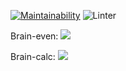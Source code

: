 [![Maintainability](https://api.codeclimate.com/v1/badges/71f8e550658aa9c68326/maintainability)](https://codeclimate.com/github/KostiukYevhen/frontend-project-lvl1/maintainability)
![Linter](https://github.com/IlliaTemnov/frontend-project-lvl1/workflows/Linter/badge.svg)

Brain-even:
  <a href="https://asciinema.org/a/1WGxxzIjIkLyfWt75SBXYjFcv" target="_blank"><img src="https://asciinema.org/a/1WGxxzIjIkLyfWt75SBXYjFcv.svg" /></a>

Brain-calc: 
  <a href="https://asciinema.org/a/J2r3YSQhTYcuKD19NlbK1KGTH" target="_blank"><img src="https://asciinema.org/a/J2r3YSQhTYcuKD19NlbK1KGTH.svg" /></a>

